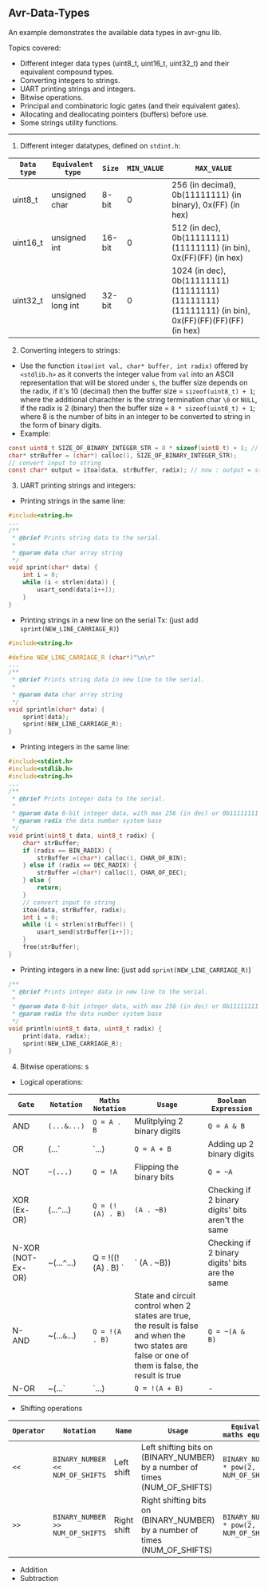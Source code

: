 ## Avr-Data-Types

An example demonstrates the available data types in avr-gnu lib.

Topics covered: 
- Different integer data types (uint8_t, uint16_t, uint32_t) and their equivalent compound types.
- Converting integers to strings.
- UART printing strings and integers.
- Bitwise operations.
- Principal and combinatoric logic gates (and their equivalent gates).
- Allocating and deallocating pointers (buffers) before use.
- Some strings utility functions.

----------------------------------------------------------------------------------------------------------

1) Different integer datatypes, defined on `stdint.h`: 

| `Data type` | `Equivalent type` | `Size` | `MIN_VALUE` | `MAX_VALUE` |
|-------------|-------------|-------------|-------------|-------------|
| uint8_t | unsigned char | 8-bit | 0 | 256 (in decimal), 0b(11111111) (in binary), 0x(FF) (in hex) |
| uint16_t | unsigned int | 16-bit | 0 | 512 (in dec), 0b(11111111)(11111111) (in bin), 0x(FF)(FF) (in hex) |
| uint32_t | unsigned long int | 32-bit | 0 | 1024 (in dec), 0b(11111111)(11111111)(11111111)(11111111) (in bin), 0x(FF)(FF)(FF)(FF) (in hex)  | 

2) Converting integers to strings: 
- Use the function `itoa(int val, char* buffer, int radix)` offered by `<stdlib.h>` as it converts the integer value from `val` into an ASCII representation that will be stored under `s`, the 
buffer size depends on the radix, if it's 10 (decimal) then the buffer size = `sizeof(uint8_t) + 1`; where the additional charachter is the string termination char `\0` or `NULL`, if the radix is 2 (binary) then the buffer size = `8 * sizeof(uint8_t) + 1`; where 8 is the number of bits in an integer to be converted to string in the form of binary digits.
- Example: 
```c
const uint8_t SIZE_OF_BINARY_INTEGER_STR = 8 * sizeof(uint8_t) + 1; // 8 -> number of bits to be converted to chars, 1 -> string terminator constant '\0'
char* strBuffer = (char*) calloc(1, SIZE_OF_BINARY_INTEGER_STR);
// convert input to string
const char* output = itoa(data, strBuffer, radix); // now : output = strBuffer
```

3) UART printing strings and integers:

- Printing strings in the same line: 
```c
#include<string.h>
...
/**
 * @brief Prints string data to the serial.
 * 
 * @param data char array string
 */
void sprint(char* data) {
    int i = 0;
    while (i < strlen(data)) {
        usart_send(data[i++]);
    }
}
```
- Printing strings in a new line on the serial Tx: (just add `sprint(NEW_LINE_CARRIAGE_R)`)
```c
#include<string.h>

#define NEW_LINE_CARRIAGE_R (char*)"\n\r"
...
/**
 * @brief Prints string data in new line to the serial.
 * 
 * @param data char array string
 */
void sprintln(char* data) {
    sprint(data);
	sprint(NEW_LINE_CARRIAGE_R);
}
```
- Printing integers in the same line: 
```c
#include<stdint.h>
#include<stdlib.h>
#include<string.h>
...
/**
 * @brief Prints integer data to the serial.
 * 
 * @param data 8-bit integer data, with max 256 (in dec) or 0b11111111 (in bin)
 * @param radix the data number system base
 */
void print(uint8_t data, uint8_t radix) {
    char* strBuffer;
	if (radix == BIN_RADIX) {
		strBuffer =(char*) calloc(1, CHAR_OF_BIN);
	} else if (radix == DEC_RADIX) {
		strBuffer =(char*) calloc(1, CHAR_OF_DEC);
	} else {
		return;
	}
    // convert input to string
    itoa(data, strBuffer, radix);
    int i = 0;
    while (i < strlen(strBuffer)) {
        usart_send(strBuffer[i++]);
    }
    free(strBuffer);
}
```
- Printing integers in a new line: (just add `sprint(NEW_LINE_CARRIAGE_R)`)
```c
/**
 * @brief Prints integer data in new line to the serial.
 * 
 * @param data 8-bit integer data, with max 256 (in dec) or 0b11111111 (in bin)
 * @param radix the data number system base
 */
void println(uint8_t data, uint8_t radix) {
    print(data, radix);
	sprint(NEW_LINE_CARRIAGE_R);
}
```

4) Bitwise operations:
s
- Logical operations:

| `Gate` | `Notation` | `Maths Notation` | `Usage` | `Boolean Expression` |
|-------------|-------------|-------------|-------------|-------------|
| AND | `(...&...)` | `Q = A . B` | Mulitplying 2 binary digits | `Q = A & B` |
| OR | (...`|`...) | `Q = A + B` | Adding up 2 binary digits | Q = A `|` B |
| NOT | `~(...)` | `Q = !A` | Flipping the binary bits | `Q = ~A` |
| XOR (Ex-OR) | (...`^`...) | `Q = (!(A) . B)` | `(A . ~B)` | Checking if 2 binary digits' bits aren't the same | (~(A) `&` B) `|` (A `&` ~B) |
| N-XOR (NOT-Ex-OR) | ~(...`^`...) | Q = !((!(A) . B) `|` (A . ~B)) | Checking if 2 binary digits' bits are the same | ~((~(A) `&` B) `|` (A `&` ~B)) | 
| N-AND | ~(...`&`...) |  `Q = !(A . B)` | State and circuit control when 2 states are true, the result is false and when the two states are false or one of them is false, the result is true | `Q = ~(A & B)` |
| N-OR | ~(...`|`...) | `Q = !(A + B)` | - | Q = ~(A `|` B)

- Shifting operations

| `Operator` | `Notation` | `Name` | `Usage` | `Equivalent maths equation` | `Example` |
|-------------|-------------|-------------|-------------|-------------|-------------|
| `<<` | `BINARY_NUMBER << NUM_OF_SHIFTS` | Left shift | Left shifting bits on (BINARY_NUMBER) by a number of times (NUM_OF_SHIFTS) | `BINARY_NUMBER * pow(2, NUM_OF_SHIFTS)` | `(0b00001110 << 3) is the same as (((0b00001110 << 1) << 1) << 1)` | 
| `>>` | `BINARY_NUMBER >> NUM_OF_SHIFTS` | Right shift | Right shifting bits on (BINARY_NUMBER) by a number of times (NUM_OF_SHIFTS) | `BINARY_NUMBER * pow(2, -NUM_OF_SHIFTS)` | `(0b00111000 >> 3) is the same as (((0b00111000 >> 1) >> 1) >> 1)` | 

- Addition
- Subtraction


